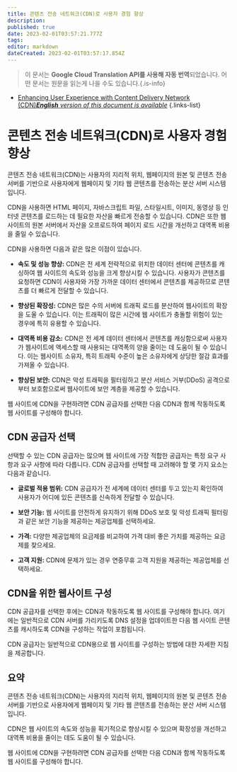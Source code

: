 ```yaml
---
title: 콘텐츠 전송 네트워크(CDN)로 사용자 경험 향상
description: 
published: true
date: 2023-02-01T03:57:21.777Z
tags: 
editor: markdown
dateCreated: 2023-02-01T03:57:17.854Z
---
```


> 이 문서는 **Google Cloud Translation API를 사용해 자동 번역**되었습니다.
어떤 문서는 원문을 읽는게 나을 수도 있습니다.{.is-info}

- [Enhancing User Experience with Content Delivery Network (CDN)***English** version of this document is available*](/en/Knowledge-base/Backend/enhancing-user-experience-with-content-delivery-network-cdn)
{.links-list}



# 콘텐츠 전송 네트워크(CDN)로 사용자 경험 향상

콘텐츠 전송 네트워크(CDN)는 사용자의 지리적 위치, 웹페이지의 원본 및 콘텐츠 전송 서버를 기반으로 사용자에게 웹페이지 및 기타 웹 콘텐츠를 전송하는 분산 서버 시스템입니다.

CDN을 사용하면 HTML 페이지, 자바스크립트 파일, 스타일시트, 이미지, 동영상 등 인터넷 콘텐츠를 로드하는 데 필요한 자산을 빠르게 전송할 수 있습니다. CDN은 또한 웹사이트의 원본 서버에서 자산을 오프로드하여 페이지 로드 시간을 개선하고 대역폭 비용을 줄일 수 있습니다.

CDN을 사용하면 다음과 같은 많은 이점이 있습니다.

- **속도 및 성능 향상:** CDN은 전 세계 전략적으로 위치한 데이터 센터에 콘텐츠를 캐싱하여 웹 사이트의 속도와 성능을 크게 향상시킬 수 있습니다. 사용자가 콘텐츠를 요청하면 CDN이 사용자와 가장 가까운 데이터 센터에서 콘텐츠를 제공하므로 콘텐츠를 더 빠르게 전달할 수 있습니다.

- **향상된 확장성:** CDN은 많은 수의 서버에 트래픽 로드를 분산하여 웹사이트의 확장을 도울 수 있습니다. 이는 트래픽이 많은 시간에 웹 사이트가 충돌할 위험이 있는 경우에 특히 유용할 수 있습니다.

- **대역폭 비용 감소:** CDN은 전 세계 데이터 센터에서 콘텐츠를 캐싱함으로써 사용자가 웹사이트에 액세스할 때 사용되는 대역폭의 양을 줄이는 데 도움이 될 수 있습니다. 이는 웹사이트 소유자, 특히 트래픽 수준이 높은 소유자에게 상당한 절감 효과를 가져올 수 있습니다.

- **향상된 보안:** CDN은 악성 트래픽을 필터링하고 분산 서비스 거부(DDoS) 공격으로부터 보호함으로써 웹사이트에 보안 계층을 제공할 수 있습니다.

웹 사이트에 CDN을 구현하려면 CDN 공급자를 선택한 다음 CDN과 함께 작동하도록 웹 사이트를 구성해야 합니다.

## CDN 공급자 선택

선택할 수 있는 CDN 공급자는 많으며 웹 사이트에 가장 적합한 공급자는 특정 요구 사항과 요구 사항에 따라 다릅니다. CDN 공급자를 선택할 때 고려해야 할 몇 가지 요소는 다음과 같습니다.

- **글로벌 적용 범위:** CDN 공급자가 전 세계에 데이터 센터를 두고 있는지 확인하여 사용자가 어디에 있든 콘텐츠를 신속하게 전달할 수 있습니다.

- **보안 기능:** 웹 사이트를 안전하게 유지하기 위해 DDoS 보호 및 악성 트래픽 필터링과 같은 보안 기능을 제공하는 제공업체를 선택하세요.

- **가격:** 다양한 제공업체의 요금제를 비교하여 가격 대비 좋은 가치를 제공하는 요금제를 찾으세요.

- **고객 지원:** CDN에 문제가 있는 경우 연중무휴 고객 지원을 제공하는 제공업체를 선택하세요.

## CDN을 위한 웹사이트 구성

CDN 공급자를 선택한 후에는 CDN과 작동하도록 웹 사이트를 구성해야 합니다. 여기에는 일반적으로 CDN 서버를 가리키도록 DNS 설정을 업데이트한 다음 웹 사이트 콘텐츠를 캐시하도록 CDN을 구성하는 작업이 포함됩니다.

CDN 공급자는 일반적으로 CDN용으로 웹 사이트를 구성하는 방법에 대한 자세한 지침을 제공합니다.

## 요약

콘텐츠 전송 네트워크(CDN)는 사용자의 지리적 위치, 웹페이지의 원본 및 콘텐츠 전송 서버를 기반으로 사용자에게 웹페이지 및 기타 웹 콘텐츠를 전송하는 분산 서버 시스템입니다.

CDN은 웹 사이트의 속도와 성능을 획기적으로 향상시킬 수 있으며 확장성을 개선하고 대역폭 비용을 줄이는 데도 도움이 될 수 있습니다.

웹 사이트에 CDN을 구현하려면 CDN 공급자를 선택한 다음 CDN과 함께 작동하도록 웹 사이트를 구성해야 합니다.